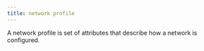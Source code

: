 ```yaml
---
title: network profile
---
```

A network profile is set of attributes that describe how a network is configured.